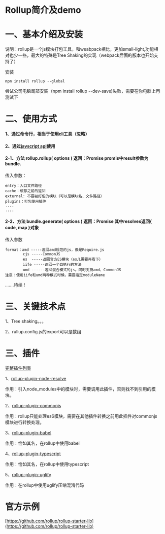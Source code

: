 # Rollup简介及demo

# 一、基本介绍及安装

说明：rollup是一个js模块打包工具。和weabpack相比，更加small-light,功能相对也少一些。最大的特殊是Tree Shaking的实现（webpack后面的版本也开始支持了）

安装 

    npm install rollup --global

尝试公司电脑局部安装（npm install rollup --dev-save)失败，需要在你电脑上再测试下


# 二、使用方式

#### 1、通过命令行，相当于使用cli工具（忽略）

#### 2、通过[javscript api](https://github.com/rollup/rollup/wiki/JavaScript-API)使用

#### 2-1、方法 rollup.rollup( options )  返回：Promise promis中result参数为bundle.
传入参数：

    entry：入口文件路径
    cache：缓存之前的返回
    external: 不要被打包的模块（可以是模块名、文件路径）
    plugins：打包使用插件
    ....
    ....
    
#### 2-2、方法 bundle.generate( options ) 返回：Promise 其中resolves返回{ code, map }对象
传入参数

    format：amd -----返回amd规范的js，像是Require.js
            cjs -----CommonJS
            es  -----返回官方ES模块（es几需要再看下）
            iife -----返回一个自执行的方法
            umd ------返回混合模式的js，同时支持amd、CommonJS
    注意：使用iife和umd两种模式时候，需要指定moduleName


.......待续！


# 三、关键技术点

1、Tree shaking。。。

2、rullup.config.js的export可以是数组

# 三、插件

[完整插件列表](https://github.com/rollup/rollup/wiki/Plugins)

1、[rollup-plugin-node-resolve](https://github.com/rollup/rollup-plugin-node-resolve)

作用：引入node_modules中的模块时，需要调用此插件，否则找不到引用的模块。

2、[rollup-plugin-commonjs](https://github.com/rollup/rollup-plugin-commonjs)

作用：rollup只能处理es6模块，需要在其他插件转换之前用此插件对commonjs模块进行转换处理。

3、[rollup-plugin-babel](https://github.com/rollup/rollup-plugin-babel)

作用：恰如其名，在rollup中使用babel

4、[rollup-plugin-typescript](https://github.com/rollup/rollup-plugin-typescript)

作用：恰如其名，在rollup中使用typescript

5、[rollup-plugin-uglify](https://github.com/TrySound/rollup-plugin-uglify)

作用：在rollup中使用uglify压缩混淆代码

 
 # 官方示例

[https://github.com/rollup/rollup-starter-lib](https://github.com/rollup/rollup-starter-lib)

